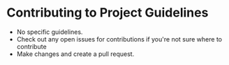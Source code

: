 # Contributing to Project Guidelines

 - No specific guidelines.
 - Check out any open issues for contributions if you're not sure where to contribute
 - Make changes and create a pull request.
